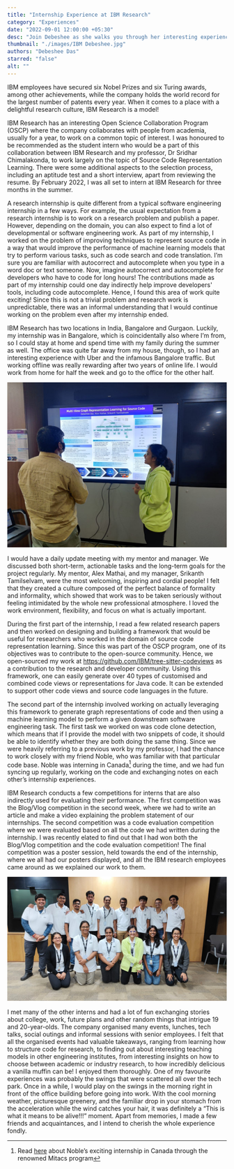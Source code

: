 ```yaml
---
title: "Internship Experience at IBM Research"
category: "Experiences"
date: "2022-09-01 12:00:00 +05:30"
desc: "Join Debeshee as she walks you through her interesting experience with open-source, software engineering research, playground swings, graphs, Bangalore traffic and unlimited pizza, at IBM Research!"
thumbnail: "./images/IBM Debeshee.jpg"
authors: "Debeshee Das"
starred: "false"
alt: ""
---
```

 
IBM employees have secured six Nobel Prizes and six Turing awards, among other achievements, while the company holds the world record for the largest number of patents every year. When it comes to a place with a delightful research culture, IBM Research is a model!
 
IBM Research has an interesting Open Science Collaboration Program (OSCP) where the company collaborates with people from academia, usually for a year, to work on a common topic of interest. I was honoured to be recommended as the student intern who would be a part of this collaboration between IBM Research and my professor, Dr Sridhar Chimalakonda, to work largely on the topic of Source Code Representation Learning. There were some additional aspects to the selection process, including an aptitude test and a short interview, apart from reviewing the resume. By February 2022, I was all set to intern at IBM Research for three months in the summer.
 
A research internship is quite different from a typical software engineering internship in a few ways. For example, the usual expectation from a research internship is to work on a research problem and publish a paper. However, depending on the domain, you can also expect to find a lot of developmental or software engineering work. As part of my internship, I worked on the problem of improving techniques to represent source code in a way that would improve the performance of machine learning models that try to perform various tasks, such as code search and code translation. I’m sure you are familiar with autocorrect and autocomplete when you type in a word doc or text someone. Now, imagine autocorrect and autocomplete for developers who have to code for long hours! The contributions made as part of my internship could one day indirectly help improve developers' tools, including code autocomplete. Hence, I found this area of work quite exciting! Since this is not a trivial problem and research work is unpredictable, there was an informal understanding that I would continue working on the problem even after my internship ended.

IBM Research has two locations in India, Bangalore and Gurgaon. Luckily, my internship was in Bangalore, which is coincidentally also where I’m from, so I could stay at home and spend time with my family during the summer as well. The office was quite far away from my house, though, so I had an interesting experience with Uber and the infamous Bangalore traffic. But working offline was really rewarding after two years of online life. I would work from home for half the week and go to the office for the other half.

![image](./images/within_articles/Debeshee-IBM.jpeg)

I would have a daily update meeting with my mentor and manager. We discussed both short-term, actionable tasks and the long-term goals for the project regularly. My mentor, Alex Mathai, and my manager, Srikanth Tamilselvam, were the most welcoming, inspiring and cordial people! I felt that they created a culture composed of the perfect balance of formality and informality, which showed that work was to be taken seriously without feeling intimidated by the whole new professional atmosphere. I loved the work environment, flexibility, and focus on what is actually important.
 
During the first part of the internship, I read a few related research papers and then worked on designing and building a framework that would be useful for researchers who worked in the domain of source code representation learning. Since this was part of the OSCP program, one of its objectives was to contribute to the open-source community. Hence, we open-sourced my work at https://github.com/IBM/tree-sitter-codeviews as a contribution to the research and developer community. Using this framework, one can easily generate over 40 types of customised and combined code views or representations for Java code. It can be extended to support other code views and source code languages in the future.
 
The second part of the internship involved working on actually leveraging this framework to generate graph representations of code and then using a machine learning model to perform a given downstream software engineering task. The first task we worked on was code clone detection, which means that if I provide the model with two snippets of code, it should be able to identify whether they are both doing the same thing. Since we were heavily referring to a previous work by my professor, I had the chance to work closely with my friend Noble, who was familiar with that particular code base. Noble was interning in Canada[^1] during the time, and we had fun syncing up regularly, working on the code and exchanging notes on each other’s internship experiences.
 
IBM Research conducts a few competitions for interns that are also indirectly used for evaluating their performance. The first competition was the Blog/Vlog competition in the second week, where we had to write an article and make a video explaining the problem statement of our internships. The second competition was a code evaluation competition where we were evaluated based on all the code we had written during the internship. I was recently elated to find out that I had won both the Blog/Vlog competition and the code evaluation competition! The final competition was a poster session, held towards the end of the internship, where we all had our posters displayed, and all the IBM research employees came around as we explained our work to them.

![image](./images/within_articles/debeshee-IBM2.jpeg)

I met many of the other interns and had a lot of fun exchanging stories about college, work, future plans and other random things that intrigue 19 and 20-year-olds. The company organised many events, lunches, tech talks, social outings and informal sessions with senior employees. I felt that all the organised events had valuable takeaways, ranging from learning how to structure code for research, to finding out about interesting teaching models in other engineering institutes, from interesting insights on how to choose between academic or industry research, to how incredibly delicious a vanilla muffin can be! I enjoyed them thoroughly. One of my favourite experiences was probably the swings that were scattered all over the tech park. Once in a while, I would play on the swings in the morning right in front of the office building before going into work. With the cool morning weather, picturesque greenery, and the familiar drop in your stomach from the acceleration while the wind catches your hair, it was definitely a “This is what it means to be alive!!!” moment. Apart from memories, I made a few friends and acquaintances, and I intend to cherish the whole experience fondly.

[^1]: Read [here](https://udaaniitt.in/editions/2022_September/Mitacs_Globalink_Research_Internship) about Noble’s exciting internship in Canada through the renowned Mitacs program

